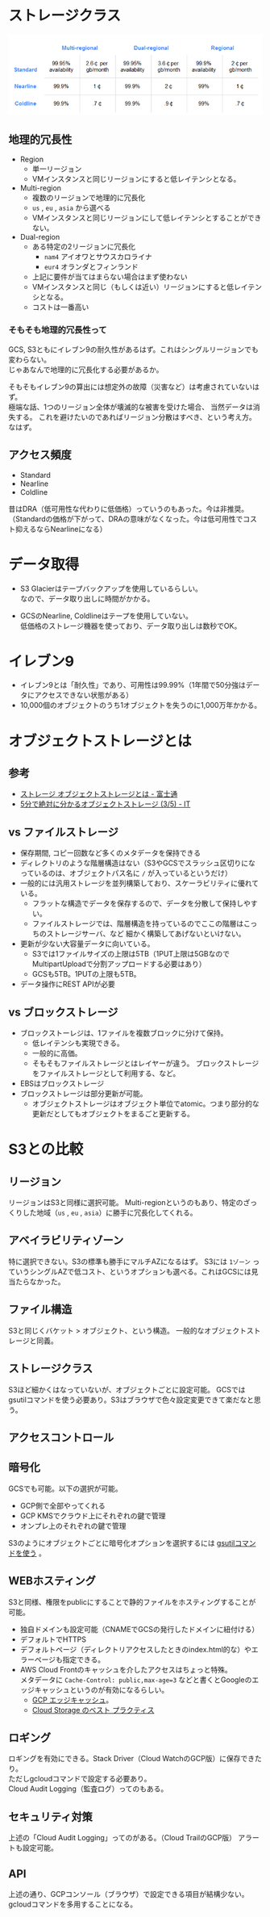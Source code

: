 # ストレージクラス

![GCS価格表](gcp-storage-pricing.png)


## 地理的冗長性

* Region
    + 単一リージョン
    + VMインスタンスと同じリージョンにすると低レイテンシとなる。
* Multi-region
    + 複数のリージョンで地理的に冗長化
    + `us` , `eu` , `asia` から選べる
    + VMインスタンスと同じリージョンにして低レイテンシとすることができない。
* Dual-region
    + ある特定の2リージョンに冗長化
        + `nam4` アイオワとサウスカロライナ
        + `eur4` オランダとフィンランド
    + 上記に要件が当てはまらない場合はまず使わない
    + VMインスタンスと同じ（もしくは近い）リージョンにすると低レイテンシとなる。
    + コストは一番高い

### そもそも地理的冗長性って

GCS, S3ともにイレブン9の耐久性があるはず。これはシングルリージョンでも変わらない。  
じゃあなんで地理的に冗長化する必要があるか。

そもそもイレブン9の算出には想定外の故障（災害など）は考慮されていないはず。  
極端な話、1つのリージョン全体が壊滅的な被害を受けた場合、
当然データは消失する。
これを避けたいのであればリージョン分散はすべき、という考え方。なはず。


## アクセス頻度

* Standard
* Nearline
* Coldline

昔はDRA（低可用性な代わりに低価格）っていうのもあった。今は非推奨。
（Standardの価格が下がって、DRAの意味がなくなった。今は低可用性でコスト抑えるならNearlineになる）


# データ取得

* S3 Glacierはテープバックアップを使用しているらしい。  
  なので、データ取り出しに時間がかかる。

* GCSのNearline, Coldlineはテープを使用していない。  
  低価格のストレージ機器を使っており、データ取り出しは数秒でOK。

# イレブン9

* イレブン9とは「耐久性」であり、可用性は99.99%（1年間で50分強はデータにアクセスできない状態がある）
* 10,000個のオブジェクトのうち1オブジェクトを失うのに1,000万年かかる。

# オブジェクトストレージとは

## 参考
* [ストレージ オブジェクトストレージとは - 富士通](https://www.fujitsu.com/jp/products/computing/storage/lib-f/tech/beginner/object-storage/)
* [5分で絶対に分かるオブジェクトストレージ (3/5) - IT](https://www.atmarkit.co.jp/ait/articles/1705/29/news014_3.html)

## vs ファイルストレージ
* 保存期間, コピー回数など多くのメタデータを保持できる
* ディレクトリのような階層構造はない（S3やGCSでスラッシュ区切りになっているのは、オブジェクトパス名に `/` が入っているというだけ）
* 一般的には汎用ストレージを並列構築しており、スケーラビリティに優れている。
    + フラットな構造でデータを保存するので、データを分散して保持しやすい。
    + ファイルストレージでは、階層構造を持っているのでここの階層はこっちのストレージサーバ、など
      細かく構築してあげないといけない。
* 更新が少ない大容量データに向いている。
    + S3では1ファイルサイズの上限は5TB（1PUT上限は5GBなのでMultipartUploadで分割アップロードする必要はあり）
    + GCSも5TB。1PUTの上限も5TB。
* データ操作にREST APIが必要

## vs ブロックストレージ
* ブロックストーレジは、1ファイルを複数ブロックに分けて保持。
    + 低レイテンシも実現できる。
    + 一般的に高価。
    + そもそもファイルストレージとはレイヤーが違う。
      ブロックストレージをファイルストレージとして利用する、など。
* EBSはブロックストレージ
* ブロックストレージは部分更新が可能。
    + オブジェクトストレージはオブジェクト単位でatomic。つまり部分的な更新だとしてもオブジェクトをまるごと更新する。

# S3との比較

## リージョン

リージョンはS3と同様に選択可能。
Multi-regionというのもあり、特定のざっくりした地域（`us` , `eu` , `asia`）に勝手に冗長化してくれる。


## アベイラビリティゾーン

特に選択できない。S3の標準も勝手にマルチAZになるはず。
S3には `1ゾーン` っていうシングルAZで低コスト、というオプションも選べる。これはGCSには見当たらなかった。

## ファイル構造

S3と同じくバケット > オブジェクト、という構造。
一般的なオブジェクトストレージと同義。


## ストレージクラス

S3ほど細かくはなっていないが、オブジェクトごとに設定可能。
GCSではgsutilコマンドを使う必要あり。S3はブラウザで色々設定変更できて楽だなと思う。

## アクセスコントロール


## 暗号化

GCSでも可能。以下の選択が可能。
* GCP側で全部やってくれる
* GCP KMSでクラウド上にそれぞれの鍵で管理
* オンプレ上のそれぞれの鍵で管理

S3のようにオブジェクトごとに暗号化オプションを選択するには [gsutilコマンドを使う](https://cloud.google.com/storage/docs/encryption/using-customer-managed-keys?hl=ja#add-object-key) 。

## WEBホスティング

S3と同様、権限をpublicにすることで静的ファイルをホスティングすることが可能。

* 独自ドメインも設定可能（CNAMEでGCSの発行したドメインに紐付ける）
* デフォルトでHTTPS
* デフォルトページ（ディレクトリアクセスしたときのindex.html的な）やエラーページも指定できる。
* AWS Cloud Frontのキャッシュを介したアクセスはちょっと特殊。  
  メタデータに `Cache-Control: public,max-age=3` などと書くとGoogleのエッジキャッシュというのが有効になるらしい。
    + [GCP エッジキャッシュ](https://qiita.com/sinmetal/items/37c105a098174fb6bf77)。
    + [Cloud Storage のベスト プラクティス](https://cloud.google.com/storage/docs/best-practices?hl=ja#traffic)


## ロギング

ロギングを有効にできる。Stack Driver（Cloud WatchのGCP版）に保存できたり。  
ただしgcloudコマンドで設定する必要あり。  
Cloud Audit Logging（監査ログ）ってのもある。

## セキュリティ対策

上述の「Cloud Audit Logging」ってのがある。（Cloud TrailのGCP版）
アラートも設定可能。

## API

上述の通り、GCPコンソール（ブラウザ）で設定できる項目が結構少ない。
gcloudコマンドを多用することになる。


